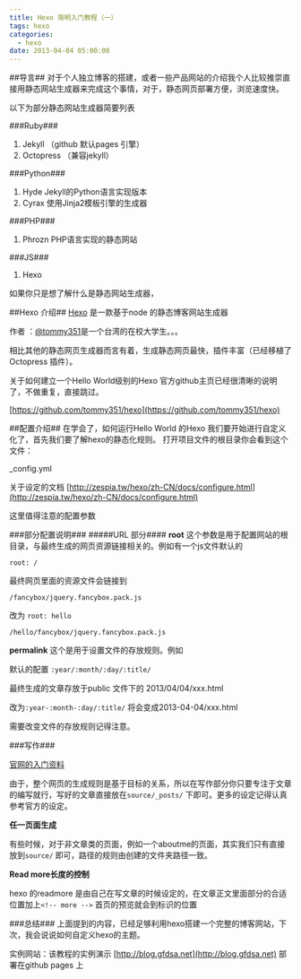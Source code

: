 ```yaml
---
title: Hexo 简明入门教程（一）
tags: hexo
categories:
  - hexo
date: 2013-04-04 05:00:00
---
```


##导言##
对于个人独立博客的搭建，或者一些产品网站的介绍我个人比较推崇直接用静态网站生成器来完成这个事情，对于，静态网页部署方便，浏览速度快。

以下为部分静态网站生成器简要列表

###Ruby###
1. Jekyll （github 默认pages 引擎）
2. Octopress （兼容jekyll）

###Python###
1. Hyde Jekyll的Python语言实现版本
2. Cyrax 使用Jinja2模板引擎的生成器

###PHP###
1. Phrozn PHP语言实现的静态网站

###JS###
1. Hexo

<!-- more -->
如果你只是想了解什么是静态网站生成器，

##Hexo 介绍##
[Hexo](https://github.com/tommy351/hexo) 是一款基于node 的静态博客网站生成器

作者 ：[@tommy351](https://twitter.com/tommy351)是一个台湾的在校大学生。。。

相比其他的静态网页生成器而言有着，生成静态网页最快，插件丰富（已经移植了Octopress 插件）。


关于如何建立一个Hello World级别的Hexo 官方github主页已经很清晰的说明了，不做重复，直接跳过。

[https://github.com/tommy351/hexo](https://github.com/tommy351/hexo)

##配置介绍##
在学会了，如何运行Hello World 的Hexo 我们要开始进行自定义化了，首先我们要了解hexo的静态化规则。
打开项目文件的根目录你会看到这个文件：

_config.yml

关于设定的文档 [http://zespia.tw/hexo/zh-CN/docs/configure.html](http://zespia.tw/hexo/zh-CN/docs/configure.html)

这里值得注意的配置参数

###部分配置说明###
#####URL 部分####
**root** 这个参数是用于配置网站的根目录，与最终生成的网页资源链接相关的。例如有一个js文件默认的

`root: /`

最终网页里面的资源文件会链接到 

`/fancybox/jquery.fancybox.pack.js`

改为 `root: hello`

`/hello/fancybox/jquery.fancybox.pack.js`

**permalink** 这个是用于设置文件的存放规则。例如

默认的配置 `:year/:month/:day/:title/`

最终生成的文章存放于public 文件下的
2013/04/04/xxx.html

改为`:year-:month-:day/:title/` 将会变成2013-04-04/xxx.html

需要改变文件的存放规则记得注意。

###写作###

[官网的入门资料](http://zespia.tw/hexo/zh-CN/docs/writing.html)

由于，整个网页的生成规则是基于目标的关系，所以在写作部分你只要专注于文章的编写就行，写好的文章直接放在`source/_posts/` 下即可。更多的设定记得认真参考官方的设定。

**任一页面生成**

有些时候，对于非文章类的页面，例如一个aboutme的页面，其实我们只有直接放到`source/` 即可，路径的规则由创建的文件夹路径一致。

**Read more长度的控制**

hexo 的readmore 是由自己在写文章的时候设定的，在文章正文里面部分的合适位置加上`<!-- more -->` 首页的预览就会到标识的位置

###总结###
上面提到的内容，已经足够利用hexo搭建一个完整的博客网站，下次，我会说说如何自定义hexo的主题。

实例网站：该教程的实例演示 [http://blog.gfdsa.net](http://blog.gfdsa.net) 部署在github pages 上